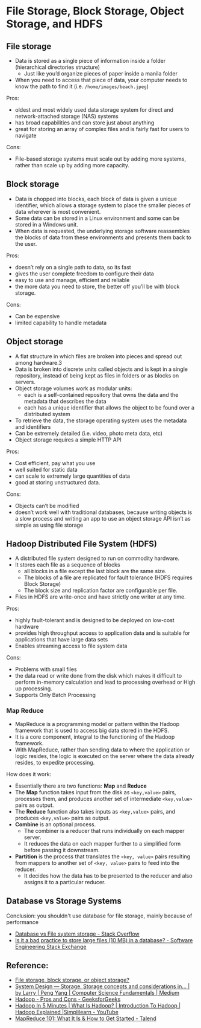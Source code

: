 # File Storage, Block Storage, Object Storage, and HDFS

## File storage

- Data is stored as a single piece of information inside a folder (hierarchical directories structure)
    - Just like you’d organize pieces of paper inside a manila folder
- When you need to access that piece of data, your computer needs to know the path to find it (i.e. `/home/images/beach.jpeg`)

Pros:

- oldest and most widely used data storage system for direct and network-attached storage (NAS) systems
- has broad capabilities and can store just about anything
- great for storing an array of complex files and is fairly fast for users to navigate

Cons:

- File-based storage systems must scale out by adding more systems, rather than scale up by adding more capacity.

## Block storage

- Data is chopped into blocks, each block of data is given a unique identifier, which allows a storage system to place the smaller pieces of data wherever is most convenient.
- Some data can be stored in a Linux environment and some can be stored in a Windows unit.
- When data is requested, the underlying storage software reassembles the blocks of data from these environments and presents them back to the user. 

Pros:

- doesn’t rely on a single path to data, so its fast
- gives the user complete freedom to configure their data
- easy to use and manage, efficient and reliable
- the more data you need to store, the better off you’ll be with block storage.

Cons:

- Can be expensive
- limited capability to handle metadata

## Object storage

- A flat structure in which files are broken into pieces and spread out among hardware.3
- Data is broken into discrete units called objects and is kept in a single repository, instead of being kept as files in folders or as blocks on servers.
- Object storage volumes work as modular units:
    - each is a self-contained repository that owns the data and the metadata that describes the data
    - each has a unique identifier that allows the object to be found over a distributed system
- To retrieve the data, the storage operating system uses the metadata and identifiers
- Can be extremely detailed (i.e. video, photo meta data, etc)
- Object storage requires a simple HTTP API

Pros:

- Cost efficient, pay what you use
- well suited for static data
- can scale to extremely large quantities of data
- good at storing unstructured data.

Cons:

- Objects can’t be modified
- doesn’t work well with traditional databases, because writing objects is a slow process and writing an app to use an object storage API isn’t as simple as using file storage

## Hadoop Distributed File System (HDFS)

- A distributed file system designed to run on commodity hardware.
- It stores each file as a sequence of blocks
    - all blocks in a file except the last block are the same size. 
    - The blocks of a file are replicated for fault tolerance (HDFS requires Block Storage)
    - The block size and replication factor are configurable per file.
- Files in HDFS are write-once and have strictly one writer at any time.

Pros:

- highly fault-tolerant and is designed to be deployed on low-cost hardware
- provides high throughput access to application data and is suitable for applications that have large data sets
- Enables streaming access to file system data

Cons:

- Problems with small files
- the data read or write done from the disk which makes it difficult to perform in-memory calculation and lead to processing overhead or High up processing.
- Supports Only Batch Processing

### Map Reduce

- MapReduce is a programming model or pattern within the Hadoop framework that is used to access big data stored in the HDFS.
- It is a core component, integral to the functioning of the Hadoop framework.
- With MapReduce, rather than sending data to where the application or logic resides, the logic is executed on the server where the data already resides, to expedite processing.

How does it work:

- Essentially there are two functions: **Map** and **Reduce**
- The **Map** function takes input from the disk as `<key,value>` pairs, processes them, and produces another set of intermediate `<key,value>` pairs as output.
- The **Reduce** function also takes inputs as `<key,value>` pairs, and produces `<key,value>` pairs as output.
- **Combine** is an optional process. 
    - The combiner is a reducer that runs individually on each mapper server. 
    - It reduces the data on each mapper further to a simplified form before passing it downstream.
- **Partition** is the process that translates the `<key, value>` pairs resulting from mappers to another set of `<key, value>` pairs to feed into the reducer. 
    - It decides how the data has to be presented to the reducer and also assigns it to a particular reducer.

## Database vs Storage Systems

Conclusion: you shouldn't use database for file storage, mainly because of performance

- [Database vs File system storage - Stack Overflow](https://stackoverflow.com/questions/38120895/database-vs-file-system-storage)
- [Is it a bad practice to store large files (10 MB) in a database? - Software Engineering Stack Exchange](https://softwareengineering.stackexchange.com/questions/150669/is-it-a-bad-practice-to-store-large-files-10-mb-in-a-database)


## Reference:

- [File storage, block storage, or object storage?](https://www.redhat.com/en/topics/data-storage/file-block-object-storage)
- [System Design — Storage. Storage concepts and considerations in… \| by Larry | Peng Yang | Computer Science Fundamentals | Medium](https://medium.com/must-know-computer-science/system-desing-storage-d8ef4a8d952c)
- [Hadoop - Pros and Cons - GeeksforGeeks](https://www.geeksforgeeks.org/hadoop-pros-and-cons/)
- [Hadoop In 5 Minutes \| What Is Hadoop? | Introduction To Hadoop | Hadoop Explained |Simplilearn - YouTube](https://www.youtube.com/watch?v=aReuLtY0YMI&ab_channel=Simplilearn)
- [MapReduce 101: What It Is & How to Get Started - Talend](https://www.talend.com/resources/what-is-mapreduce/)
